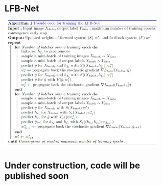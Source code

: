 # LFB-Net
![Screenshot](lfb-net_integration.JPG)
# Under construction, code will be published soon

